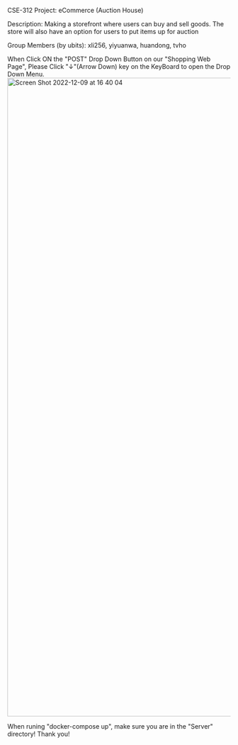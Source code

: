 CSE-312 Project: eCommerce (Auction House)

Description: Making a storefront where users can buy and sell goods. The store will also have an option for users to put items up for auction

Group Members (by ubits): xli256, yiyuanwa, huandong, tvho

When Click ON the "POST" Drop Down Button on our "Shopping Web Page", Please Click "↓"(Arrow Down) key on the KeyBoard to open the Drop Down Menu.
<img width="1440" alt="Screen Shot 2022-12-09 at 16 40 04" src="https://user-images.githubusercontent.com/75594446/206800661-7bcccde0-2470-44e4-96ac-f7d916d4cd61.png">

When runing "docker-compose up", make sure you are in the "Server" directory!
Thank you!
